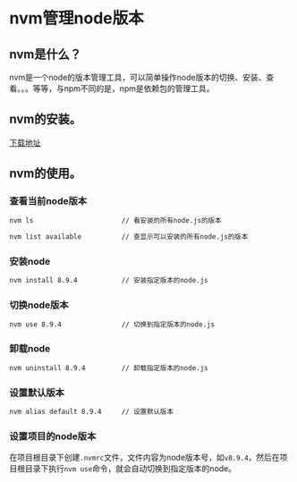 
# nvm管理node版本


## nvm是什么？

nvm是一个node的版本管理工具，可以简单操作node版本的切换、安装、查看。。。等等，与npm不同的是，npm是依赖包的管理工具。


## nvm的安装。

[下载地址](https://github.com/coreybutler/nvm-windows/releases "下载地址")

## nvm的使用。

### 查看当前node版本

```bash
nvm ls                      // 看安装的所有node.js的版本
 
nvm list available          // 查显示可以安装的所有node.js的版本
```

### 安装node

```bash
nvm install 8.9.4           // 安装指定版本的node.js
```

### 切换node版本

```bash
nvm use 8.9.4               // 切换到指定版本的node.js
```

### 卸载node

```bash
nvm uninstall 8.9.4         // 卸载指定版本的node.js
```

### 设置默认版本

```bash
nvm alias default 8.9.4     // 设置默认版本
```

### 设置项目的node版本

在项目根目录下创建`.nvmrc`文件，文件内容为node版本号，如`v8.9.4`，然后在项目根目录下执行`nvm use`命令，就会自动切换到指定版本的node。